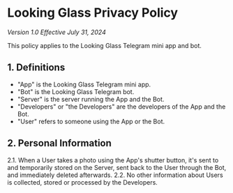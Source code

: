 # Looking Glass Privacy Policy

_Version 1.0_
_Effective July 31, 2024_

This policy applies to the Looking Glass Telegram mini app and bot.

## 1. Definitions

- "App" is the Looking Glass Telegram mini app.
- "Bot" is the Looking Glass Telegram bot.
- "Server" is the server running the App and the Bot.
- "Developers" or "the Developers" are the developers of the App and the Bot.
- "User" refers to someone using the App or the Bot.

## 2. Personal Information

2.1. When a User takes a photo using the App's shutter button, it's sent to and temporarily stored on the Server, sent back to the User through the Bot, and immediately deleted afterwards.
2.2. No other information about Users is collected, stored or processed by the Developers.
